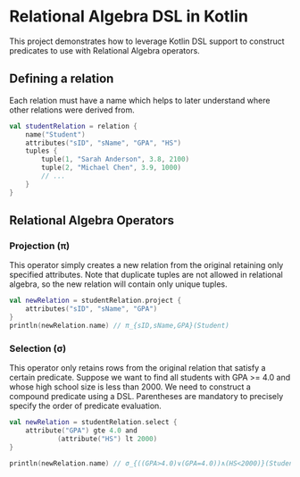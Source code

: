 # Relational Algebra DSL in Kotlin
This project demonstrates how to leverage Kotlin DSL support
to construct predicates to use with Relational Algebra operators.

## Defining a relation
Each relation must have a name which helps to later understand where other relations were derived from.
```kotlin
val studentRelation = relation {
    name("Student")
    attributes("sID", "sName", "GPA", "HS")
    tuples {
        tuple(1, "Sarah Anderson", 3.8, 2100)
        tuple(2, "Michael Chen", 3.9, 1000)
        // ...
    }
}
```

## Relational Algebra Operators

### Projection (π)
This operator simply creates a new relation from the original retaining only specified attributes.
Note that duplicate tuples are not allowed in relational algebra, so the new relation will contain only unique tuples.

```kotlin
val newRelation = studentRelation.project {
    attributes("sID", "sName", "GPA")
}
println(newRelation.name) // π_{sID,sName,GPA}(Student)
```

### Selection (σ)
This operator only retains rows from the original relation that satisfy a certain predicate.
Suppose we want to find all students with GPA >= 4.0 and whose high school size is less than 2000.
We need to construct a compound predicate using a DSL.
Parentheses are mandatory to precisely specify the order of predicate evaluation.

```kotlin
val newRelation = studentRelation.select {
    attribute("GPA") gte 4.0 and
            (attribute("HS") lt 2000)
}

println(newRelation.name) // σ_{((GPA>4.0)∨(GPA=4.0))∧(HS<2000)}(Student)
```
